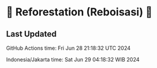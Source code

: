 
# 🌳 Reforestation (Reboisasi) 🌲

## Last Updated

GitHub Actions time: Fri Jun 28 21:18:32 UTC 2024

Indonesia/Jakarta time: Sat Jun 29 04:18:32 WIB 2024

